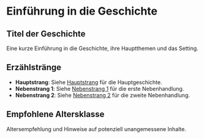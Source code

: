 # Einführung in die Geschichte

## Titel der Geschichte
Eine kurze Einführung in die Geschichte, ihre Hauptthemen und das Setting.

## Erzählstränge
- **Hauptstrang**: Siehe [Hauptstrang](../Erzählstränge/Hauptstrang.md) für die Hauptgeschichte.
- **Nebenstrang 1**: Siehe [Nebenstrang 1](../Erzählstränge/Nebenstrang1.md) für die erste Nebenhandlung.
- **Nebenstrang 2**: Siehe [Nebenstrang 2](../Erzählstränge/Nebenstrang2.md) für die zweite Nebenhandlung.

## Empfohlene Altersklasse
Altersempfehlung und Hinweise auf potenziell unangemessene Inhalte.
